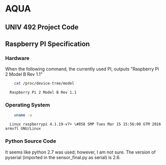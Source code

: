 # AQUA
## UNIV 492 Project Code

## Raspberry PI Specification
### Hardware
When the following command, the currently used PI, outputs "Raspberry Pi 2 Model B Rev 1.1"
```bash
    cat /proc/device-tree/model
```
```
  Raspberry Pi 2 Model B Rev 1.1
```
### Operating System
```bash
    uname -a
```
```
  Linux raspberrypi 4.1.19-v7+ \#858 SMP Tues Mar 15 15:56:00 GTM 2016 armv7l GNU/Linux
```
### Python Source Code
It seems like python 2.7 was used; however, I am not sure.
The version of pyserial (imported in the sensor_final.py as serial) is 2.6.
